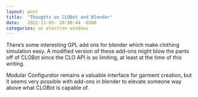 ```yaml
---
layout: post
title:  "Thoughts on CLOBot and Blender"
date:   2022-11-05- 20:00:44 -0500
categories: ui electron windows
---
```

There’s some interesting GPL add ons for blender which make clothing simulation easy. 
A modified version of these add-ons might blow the pants off of CLOBot since the CLO API is so limiting, at least at the time of this writing.

Modular Configurator remains a valuable interface for garment creation, but it seems very possible with add-ons in blender to elevate someone way above what CLOBot is capable of.
